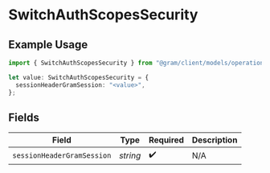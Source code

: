 # SwitchAuthScopesSecurity

## Example Usage

```typescript
import { SwitchAuthScopesSecurity } from "@gram/client/models/operations";

let value: SwitchAuthScopesSecurity = {
  sessionHeaderGramSession: "<value>",
};
```

## Fields

| Field                      | Type                       | Required                   | Description                |
| -------------------------- | -------------------------- | -------------------------- | -------------------------- |
| `sessionHeaderGramSession` | *string*                   | :heavy_check_mark:         | N/A                        |